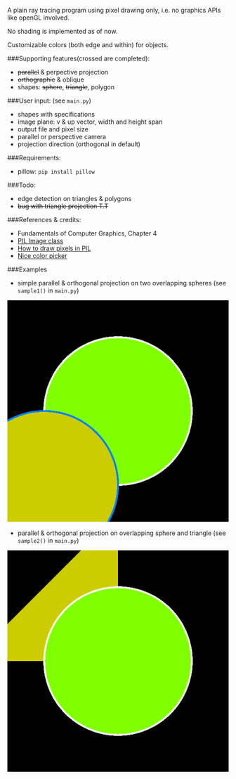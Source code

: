 A plain ray tracing program using pixel drawing only, i.e. no graphics APIs like openGL involved.

No shading is implemented as of now.

Customizable colors (both edge and within) for objects.

###Supporting features(crossed are completed): 
* ~~parallel~~ & perpective projection
* ~~orthographic~~ & oblique
* shapes: ~~sphere~~, ~~triangle~~, polygon

###User input: (see `main.py`)
* shapes with specifications
* image plane: v & up vector, width and height span
* output file and pixel size
* parallel or perspective camera
* projection direction (orthogonal in default)

###Requirements:
* pillow: `pip install pillow`

###Todo:
* edge detection on triangles & polygons
* ~~bug with triangle projection T.T~~

###References & credits: 
* Fundamentals of Computer Graphics, Chapter 4
* [PIL Image class](https://pillow.readthedocs.org/reference/Image.html)
* [How to draw pixels in PIL](http://stackoverflow.com/questions/434583/what-is-the-fastest-way-to-draw-an-image-from-discrete-pixel-values-in-python)
* [Nice color picker](http://www.rapidtables.com/web/color/RGB_Color.htm)

###Examples

* simple parallel & orthogonal projection on two overlapping spheres (see `sample1()` in `main.py`)

![normal](sample1.png?raw=true)

* parallel & orthogonal projection on overlapping sphere and triangle (see `sample2()` in `main.py`)

![normal](sample2.png?raw=true)
